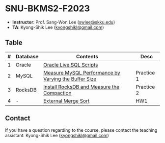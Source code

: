 # SNU-BKMS2-F2023

- **Instructor**: Prof. Sang-Won Lee (swlee@skku.edu)
- **TA**:         Kyong-Shik Lee (kyongshikl@gmail.com)

## Table
|# | Database | Contents | Desc | 
| --- | ---- | --- | --- |
| 1 | Oracle | [Oracle Live SQL Scripts](./oracle/README.md) | |
| 2 | MySQL  |  [Measure MySQL Performance by Varying the Buffer Size](./mysql/README.md) | Practice 1|
| 3 | RocksDB | [Install RocksDB and Measure the Compaction](./rocksdb/README.md) | Practice 2|
| 4 | - | [External Merge Sort](./external-merge-sort/README.md) | HW1 |

## Contact
If you have a question regarding to the course, please contact the teaching assistant: Kyong-Shik Lee (kyongshikl@gmail.com)
